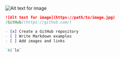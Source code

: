 # 

![Alt text for image](https://path/to/image.jpg)


```markdown
![Alt text for image](https://path/to/image.jpg)
[GitHub](https://github.com/)

- [x] Create a GitHub repository
- [ ] Write Markdown examples
- [ ] Add images and links

`hi`lo`
